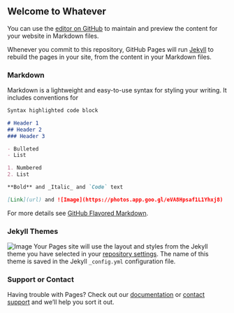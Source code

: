 ## Welcome to Whatever

You can use the [editor on GitHub](https://github.com/gallanwood/website/edit/gh-pages/index.md) to maintain and preview the content for your website in Markdown files.

Whenever you commit to this repository, GitHub Pages will run [Jekyll](https://jekyllrb.com/) to rebuild the pages in your site, from the content in your Markdown files.

### Markdown

Markdown is a lightweight and easy-to-use syntax for styling your writing. It includes conventions for

```markdown
Syntax highlighted code block

# Header 1
## Header 2
### Header 3

- Bulleted
- List

1. Numbered
2. List

**Bold** and _Italic_ and `Code` text

[Link](url) and ![Image](https://photos.app.goo.gl/eVA8Hpsaf1L1Yhxj8)
```

For more details see [GitHub Flavored Markdown](https://guides.github.com/features/mastering-markdown/).

### Jekyll Themes
![Image](https://photos.app.goo.gl/eVA8Hpsaf1L1Yhxj8)
Your Pages site will use the layout and styles from the Jekyll theme you have selected in your [repository settings](https://github.com/gallanwood/website/settings). The name of this theme is saved in the Jekyll `_config.yml` configuration file.

### Support or Contact

Having trouble with Pages? Check out our [documentation](https://docs.github.com/categories/github-pages-basics/) or [contact support](https://support.github.com/contact) and we’ll help you sort it out.
